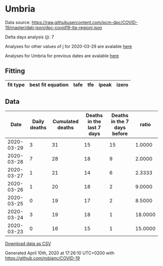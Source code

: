 # Umbria

Data source: https://raw.githubusercontent.com/pcm-dpc/COVID-19/master/dati-json/dpc-covid19-ita-regioni.json

Delta days analysis (j): 7

Analyses for other values of j for 2020-03-29 are avalable [here](../README.md)

Analyses for Umbria for previous dates are avalable [here](../../README.md)

## Fitting 
|fit type|best fit equation|tafe|tfe|ipeak|izero|
|-------|-----|--------|------|---|---|

## Data
|Date|Daily deaths|Cumulated deaths|Deaths in the last 7 days|Deaths in the 7 days before|ratio|
|----|----------|-----------|-------|--------------------|-----|
|2020-03-29|3|31|15|15|1.0000|
|2020-03-28|7|28|18|9|2.0000|
|2020-03-27|1|21|14|6|2.3333|
|2020-03-26|1|20|18|2|9.0000|
|2020-03-25|0|19|17|2|8.5000|
|2020-03-24|3|19|18|1|18.0000|
|2020-03-23|0|16|15|1|15.0000|

[Download data as CSV](COVID-19_umbria_j7_2020-03-29.csv)

Generated April 10th, 2020 at 17:26:10 UTC+0200 with https://github.com/robianc/COVID-19

